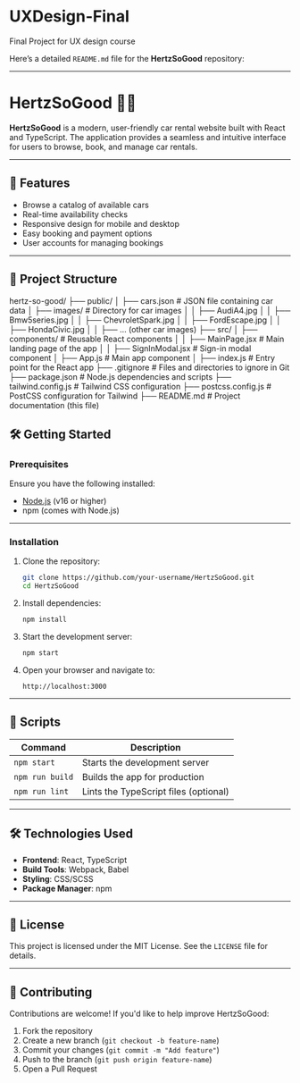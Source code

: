 # UXDesign-Final
Final Project for UX design course

Here’s a detailed `README.md` file for the **HertzSoGood** repository:

---

# HertzSoGood 🚗✨  
**HertzSoGood** is a modern, user-friendly car rental website built with React and TypeScript. The application provides a seamless and intuitive interface for users to browse, book, and manage car rentals.  

---

## 🚀 Features  
- Browse a catalog of available cars  
- Real-time availability checks  
- Responsive design for mobile and desktop  
- Easy booking and payment options  
- User accounts for managing bookings  

---

## 📂 Project Structure  
hertz-so-good/
├── public/
│   ├── cars.json                # JSON file containing car data
│   ├── images/                  # Directory for car images
│   │   ├── AudiA4.jpg
│   │   ├── Bmw5series.jpg
│   │   ├── ChevroletSpark.jpg
│   │   ├── FordEscape.jpg
│   │   ├── HondaCivic.jpg
│   │   ├── ... (other car images)
├── src/
│   ├── components/              # Reusable React components
│   │   ├── MainPage.jsx         # Main landing page of the app
│   │   ├── SignInModal.jsx      # Sign-in modal component
│   ├── App.js                   # Main app component
│   ├── index.js                 # Entry point for the React app
├── .gitignore                   # Files and directories to ignore in Git
├── package.json                 # Node.js dependencies and scripts
├── tailwind.config.js           # Tailwind CSS configuration
├── postcss.config.js            # PostCSS configuration for Tailwind
├── README.md                    # Project documentation (this file)


## 🛠️ Getting Started  

### Prerequisites  
Ensure you have the following installed:  
- [Node.js](https://nodejs.org/) (v16 or higher)  
- npm (comes with Node.js)  

---

### Installation  

1. Clone the repository:  
   ```bash
   git clone https://github.com/your-username/HertzSoGood.git
   cd HertzSoGood
   ```

2. Install dependencies:  
   ```bash
   npm install
   ```

3. Start the development server:  
   ```bash
   npm start
   ```

4. Open your browser and navigate to:  
   ```
   http://localhost:3000
   ```

---

## 📄 Scripts  

| Command           | Description                                |
|-------------------|--------------------------------------------|
| `npm start`       | Starts the development server             |
| `npm run build`   | Builds the app for production             |
| `npm run lint`    | Lints the TypeScript files (optional)     |

---

## 🛠️ Technologies Used  

- **Frontend**: React, TypeScript  
- **Build Tools**: Webpack, Babel  
- **Styling**: CSS/SCSS  
- **Package Manager**: npm  

---

## 📜 License  
This project is licensed under the MIT License. See the `LICENSE` file for details.

---

## 🤝 Contributing  

Contributions are welcome! If you'd like to help improve HertzSoGood:  

1. Fork the repository  
2. Create a new branch (`git checkout -b feature-name`)  
3. Commit your changes (`git commit -m "Add feature"`)  
4. Push to the branch (`git push origin feature-name`)  
5. Open a Pull Request  



